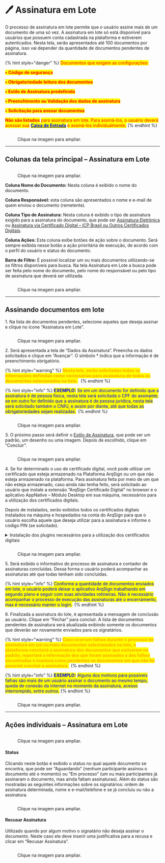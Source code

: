 # 🖊️ Assinatura em Lote

O processo de assinatura em lote permite que o usuário assine mais de um documento de uma só vez. A assinatura em lote só está disponível para usuários que possuem conta cadastrada na plataforma e estiverem autenticados. Nesta tela, serão apresentados até 100 documentos por página, isso vai depender da quantidade de documentos pendentes de assinatura. 

{% hint style="danger" %}
<mark style="color:red;">Documentos que exigem as configurações:</mark>

<mark style="color:red;">**• Código de segurança**</mark>

<mark style="color:red;">**• Obrigatoriedade leitura dos documentos**</mark>

<mark style="color:red;">**• Estilo de Assinatura predefinido**</mark>

<mark style="color:red;">**• Preenchimento ou Validação dos dados de assinatura**</mark>

<mark style="color:red;">**• Solicitação para anexar documentos**</mark>

<mark style="color:red;">**Não são listados**</mark> <mark style="color:red;"></mark><mark style="color:red;">para assinatura em lote. Para assiná-los, o usuário deverá acessar sua</mark> [<mark style="color:blue;">**Caixa de Entrada**</mark>](../caixa-postal/caixa-de-entrada.md) <mark style="color:red;">e assiná-los individualmente.</mark>
{% endhint %}

<figure><img src="../.gitbook/assets/image (265).png" alt=""><figcaption><p>Clique na imagem para ampliar.</p></figcaption></figure>

***

## Colunas da tela principal – Assinatura em Lote

<figure><img src="../.gitbook/assets/lote02.png" alt=""><figcaption><p>Clique na imagem para ampliar.</p></figcaption></figure>

**Coluna Nome do Documento:** Nesta coluna é exibido o nome do documento.&#x20;

**Coluna Responsável:** esta coluna são apresentados o nome e e-mail de quem enviou o documento (remetente).  &#x20;

**Coluna Tipo de Assinatura:** Nesta coluna é exibido o tipo de assinatura exigido para a assinatura do documento, que pode ser [Assinatura Eletrônica](assinatura-de-documentos.md#a.-assinatura-eletronica) ou [Assinatura via Certificado Digital – ICP Brasil ou Outros Certificados Digitais](assinatura-de-documentos.md#b.-assinatura-digital-icp-brasil-e-outros).

**Coluna Ações:** Esta coluna exibe botões de ação sobre o documento. Será sempre exibida nesse botão a ação prioritária de execução, de acordo com o perfil do usuário e status do documento. &#x20;

**Barra de Filtro:** É possível localizar um ou mais documentos utilizando-se os filtros disponíveis para busca. Na tela Assinatura em Lote a busca pode ser feita pelo nome do documento, pelo nome do responsável ou pelo tipo de assinatura que deverá ser utilizada.&#x20;

<figure><img src="../.gitbook/assets/lote03.png" alt=""><figcaption><p>Clique na imagem para ampliar.</p></figcaption></figure>

***

## Assinando documentos em lote 

1\. Na lista de documentos pendentes, selecione aqueles que deseja assinar e clique no ícone “Assinatura em Lote”. &#x20;

<figure><img src="../.gitbook/assets/lote07.png" alt=""><figcaption><p>Clique na imagem para ampliar.</p></figcaption></figure>

2\. Será apresentada a tela de “Dados da Assinatura”. Preencha os dados solicitados e clique em “Avançar”. O símbolo \* indica que a informação é de preenchimento obrigatório.&#x20;

{% hint style="warning" %}
<mark style="color:orange;">**Nesta tela, serão solicitadas todas as informações definidas como necessárias para assinatura de todos os documentos selecionados na lista.**</mark>  
{% endhint %}

{% hint style="info" %}
<mark style="color:blue;">**EXEMPLO:**</mark> <mark style="color:blue;"></mark><mark style="color:blue;">Se em um documento for definido que a assinatura é de pessoa física, nesta tela será solicitada o CPF do assinante; se em outro for definido que a assinatura é de pessoa jurídica, nesta tela será solicitado também o CNPJ, e assim por diante, até que todas as obrigatoriedades sejam realizadas.</mark> 
{% endhint %}

<figure><img src="../.gitbook/assets/lote08.png" alt=""><figcaption><p>Clique na imagem para ampliar.</p></figcaption></figure>

3\. O próximo passo será definir o [Estilo de Assinatura](novo-documento.md#b.-destinatarios), que pode ser um padrão, um desenho ou uma imagem. Depois de escolhido, clique em “Concluir”. &#x20;

<figure><img src="../.gitbook/assets/lote09.png" alt=""><figcaption><p>Clique na imagem para ampliar.</p></figcaption></figure>

4\. Se for determinado o uso de certificado digital, você pode utilizar um certificado que esteja armazenado na Plataforma ArqSign ou um que não esteja armazenado na plataforma. Para assinatura feita por meio de um que não esteja armazenado, caso ainda não tenha feito, será solicitado ao usuário que instale a extensão “ArqSign Certificado Digital” no browser e o aplicativo AppNative – Módulo Desktop em sua máquina, necessários para a utilização dos certificados digitais.&#x20;

Depois de instalados, serão exibidos todos os certificados digitais instalados na máquina e hospedados na conta do ArqSign para que o usuário escolha aquele que deseja utilizar para a assinatura e informe o código PIN (se solicitado).  &#x20;

<details>

<summary>Instalação dos plugins necessários para a utilização dos certificados digitais</summary>

Caso ainda não tenha feito, ao assinar um documento pela primeira vez utilizando um certificado digital será solicitado ao usuário que instale os plugins “ArqSign Certificado Digital” (disponível [clicando aqui](https://chrome.google.com/webstore/detail/arqsign-certificado-digit/fjdnpmenmpfadeojgkhgiogiclmcjgbp?hl=pt-br)) e AppNative – Módulo Desktop (disponibilizado durante o processo).

<img src="../.gitbook/assets/assinatura01.png" alt="" data-size="original">

1\. Ao clicar em “Instalar Agora”, será aberta a janela com o link para o download do plugin “ArqSign Certificado Digital”.&#x20;

<img src="../.gitbook/assets/assinatura02.png" alt="" data-size="original">

2\. Faça a instalação da extensão de acordo com o navegador que estiver utilizando.&#x20;

<img src="../.gitbook/assets/assinatura03.png" alt="" data-size="original"><img src="../.gitbook/assets/assinatura04.png" alt="" data-size="original">

3\. Depois da concluir a primeira instalação, retorne à plataforma ArqSign e prossiga com a instalação do aplicativo AppNative clicando em “Clique aqui para fazer o download...”.&#x20;

<img src="../.gitbook/assets/assinatura05.png" alt="" data-size="original"><img src="../.gitbook/assets/assinatura07.png" alt="" data-size="original">

4\.  Depois de concluir a segunda instalação, retorne à plataforma ArqSign. Será exibida uma mensagem de conclusão das instalações.&#x20;

<img src="../.gitbook/assets/assinatura08.png" alt="" data-size="original">

</details>

<figure><img src="../.gitbook/assets/lote10.png" alt=""><figcaption><p>Clique na imagem para ampliar.</p></figcaption></figure>

5\. Será exibido o informativo do processo de assinatura e contador de assinaturas concluídas. Dessa forma o usuário poderá acompanhar as assinaturas até que todas tenham sido concluídas. &#x20;

{% hint style="info" %}
<mark style="color:blue;">Conforme a quantidade de documentos enviados em lote, o usuário poderá deixar o aplicativo ArqSign trabalhando em segundo plano e seguir com suas atividades rotineiras. Não é necessário acompanhar o processo de execução das assinaturas até o encerramento, mas é necessário manter o login.</mark> 
{% endhint %}

6\. Finalizada a assinatura do lote, é apresentada a mensagem de conclusão ao usuário. Clique em “Fechar” para concluir. A lista de documentos pendentes de assinatura será atualizada exibindo somente os documentos que deverão ser novamente enviados para os signatários. &#x20;

{% hint style="warning" %}
<mark style="color:orange;">**Caso ocorram falhas durante o processo de assinatura em um ou mais documentos selecionados no lote, a plataforma concluirá a assinatura dos documentos que estiverem no padrão, reportará a informação dos que foram assinados e das falhas encontradas e manterá como pendentes os documentos em que não foi possível concluir a assinatura.**</mark> 
{% endhint %}

{% hint style="info" %}
<mark style="color:blue;">**EXEMPLO:**</mark> <mark style="color:blue;"></mark><mark style="color:blue;">Alguns dos motivos para possíveis falhas são mais de um usuário assinar o documento ao mesmo tempo, queda de conexão da internet no momento da assinatura, acesso interrompido, entre outros.</mark>
{% endhint %}

<figure><img src="../.gitbook/assets/lote11.png" alt=""><figcaption><p>Clique na imagem para ampliar.</p></figcaption></figure>

***

## Ações individuais – Assinatura em Lote

<figure><img src="../.gitbook/assets/lote04.png" alt=""><figcaption><p>Clique na imagem para ampliar.</p></figcaption></figure>

#### **Status**

Clicando neste botão é exibido o status no qual aquele documento se encontra, que pode ser “Aguardando” (nenhum participante assinou o documento até o momento) ou “Em processo” (um ou mais participantes já assinaram o documento, mas ainda faltam assinaturas). Além do status são mostradas as seguintes informações sobre os signatários: ordem de assinatura determinada, nome e e-mail/telefone e se já concluiu ou não a assinatura.&#x20;

<figure><img src="../.gitbook/assets/lote05.png" alt=""><figcaption><p>Clique na imagem para ampliar.</p></figcaption></figure>

#### **Recusar Assinatura**

Utilizado quando por algum motivo o signatário não deseja assinar o documento. Neste caso ele deve inserir uma justificativa para a recusa e clicar em “Recusar Assinatura”. &#x20;

<figure><img src="../.gitbook/assets/lote06.png" alt=""><figcaption><p>Clique na imagem para ampliar.</p></figcaption></figure>
